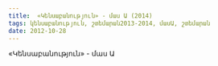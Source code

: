 ```yaml
---
title:  «Կենսաբանություն» - մաս Ա (2014) 
tags: կենսաբանություն, շտեմարան2013-2014, մասԱ, շտեմարան
date: 2012-10-28
---
```



«Կենսաբանություն» - մաս Ա

